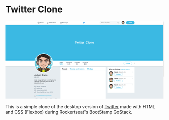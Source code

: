 # Twitter Clone

![app](/images/github-documentation.png)

This is a simple clone of the desktop version of [Twitter](https://twitter.com/) made with HTML and CSS (Flexbox) during Rockertseat's BootStamp GoStack.

